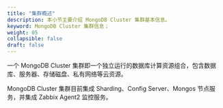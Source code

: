 ```yaml
---
title: "集群概述"
description: 本小节主要介绍 MongoDB Cluster 集群基本信息。 
keyword: MongoDB Cluster 集群信息；
weight: 05
collapsible: false
draft: false
---
```



一个 MongoDB Cluster 集群即一个独立运行的数据库计算资源组合，包含数据库、服务器、存储磁盘、私有网络等云资源。

MongoDB Cluster 集群目前集成 Sharding、Config Server、Mongos 节点服务，并集成 Zabbix Agent2 监控服务。
